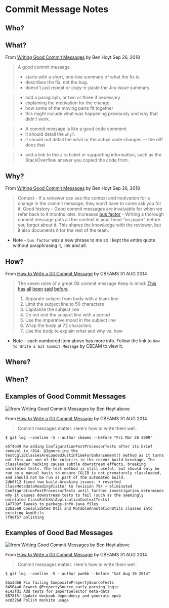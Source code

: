 # Commit Message Notes

## Who?

## What?

From [Writing Good Commit Messages](https://medium.com/compass-true-north/writing-good-commit-messages-fc33af9d6321) by Ben Hoyt Sep 26, 2018

> A good commit message
>
> - starts with a short, one-line summary of what the fix is.
> - describes the fix, not the bug.
> - doesn't just repeat or copy-n-paste the Jira issue summary.

> - add a paragraph, or two or three if necessary
> - explaining the motivation for the change
> - how some of the moving parts fit together
> - this might include what was happening previously and why that didn’t work.

> - A commit message is like a good code comment
> - it should detail the `why?`.
> - it should not detail the what or the actual code changes — the diff does that

> - add a link to the Jira ticket or supporting information, such as the StackOverflow answer you copied the code from.

## Why?

From [Writing Good Commit Messages](https://medium.com/compass-true-north/writing-good-commit-messages-fc33af9d6321) by Ben Hoyt Sep 26, 2018

> Context - If a reviewer can see the context and motivation for a change in the commit message, they won’t have to come ask you for it.
> Good history - Good commit messages are invaluable for when we refer back to it months later.
> Increases [bus factor](https://en.wikipedia.org/wiki/Bus_factor) - Writing a thorough commit message puts all the context in your head “on paper” before you forget about it. This shares the knowledge with the reviewer, but it also documents it for the rest of the team.

- Note - `bus factor` was a new phrase to me so I kept the entire quote without paraphrasing it, link and all.

## How?

From [How to Write a Git Commit Message](https://cbea.ms/git-commit/#seven-rules) by CBEAMS 31 AUG 2014

> The seven rules of a great Git commit message
> Keep in mind: [This](https://tbaggery.com/2008/04/19/a-note-about-git-commit-messages.html) [has](https://www.git-scm.com/book/en/v2/Distributed-Git-Contributing-to-a-Project#_commit_guidelines) [all](https://github.com/torvalds/subsurface-for-dirk/blob/master/README.md#contributing) [been](https://who-t.blogspot.com/2009/12/on-commit-messages.html) [said](https://github.com/erlang/otp/wiki/writing-good-commit-messages) [before](https://github.com/spring-projects/spring-framework/blob/30bce7/CONTRIBUTING.md#format-commit-messages).
>
> 1. Separate subject from body with a blank line
> 2. Limit the subject line to 50 characters
> 3. Capitalize the subject line
> 4. Do not end the subject line with a period
> 5. Use the imperative mood in the subject line
> 6. Wrap the body at 72 characters
> 7. Use the body to explain what and why vs. how

- Note - each numbered item above has more info. Follow the link to `How to Write a Git Commit Message` by CBEAM to view it.

## Where?

## When?

## Examples of Good Commit Messages

![from Writing Good Commit Messages by Ben Hoyt above](../commit_message_templates/commit_message_notes_images/bad.png)

From [How to Write a Git Commit Message](https://cbea.ms/git-commit/#seven-rules) by CBEAMS 31 AUG 2014

> Commit messages matter. Here's how to write them well.

```
$ git log --oneline -5 --author cbeams --before "Fri Mar 26 2009"

e5f4b49 Re-adding ConfigurationPostProcessorTests after its brief removal in r814. @Ignore-ing the testCglibClassesAreLoadedJustInTimeForEnhancement() method as it turns out this was one of the culprits in the recent build breakage. The classloader hacking causes subtle downstream effects, breaking unrelated tests. The test method is still useful, but should only be run on a manual basis to ensure CGLIB is not prematurely classloaded, and should not be run as part of the automated build.
2db0f12 fixed two build-breaking issues: + reverted ClassMetadataReadingVisitor to revision 794 + eliminated ConfigurationPostProcessorTests until further investigation determines why it causes downstream tests to fail (such as the seemingly unrelated ClassPathXmlApplicationContextTests)
147709f Tweaks to package-info.java files
22b25e0 Consolidated Util and MutableAnnotationUtils classes into existing AsmUtils
7f96f57 polishing
```

## Examples of Good Bad Messages

![from Writing Good Commit Messages by Ben Hoyt above](../commit_message_templates/commit_message_notes_images/good.png)

From [How to Write a Git Commit Message](https://cbea.ms/git-commit/#seven-rules) by CBEAMS 31 AUG 2014

> Commit messages matter. Here's how to write them well.

```
$ git log --oneline -5 --author pwebb --before "Sat Aug 30 2014"

5ba3db6 Fix failing CompositePropertySourceTests
84564a0 Rework @PropertySource early parsing logic
e142fd1 Add tests for ImportSelector meta-data
887815f Update docbook dependency and generate epub
ac8326d Polish mockito usage

```
